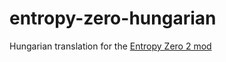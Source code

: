 # entropy-zero-hungarian
Hungarian translation for the [Entropy Zero 2 mod](https://store.steampowered.com/app/1583720/Entropy__Zero_2/)
